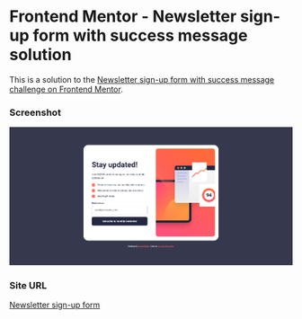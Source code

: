 # Frontend Mentor - Newsletter sign-up form with success message solution

This is a solution to the [Newsletter sign-up form with success message challenge on Frontend Mentor](https://www.frontendmentor.io/challenges/newsletter-signup-form-with-success-message-3FC1AZbNrv).

### Screenshot

![](./assets/images/preview.png)

### Site URL

[Newsletter sign-up form](https://apocode01-newsletter-sign-up-form.netlify.app/)